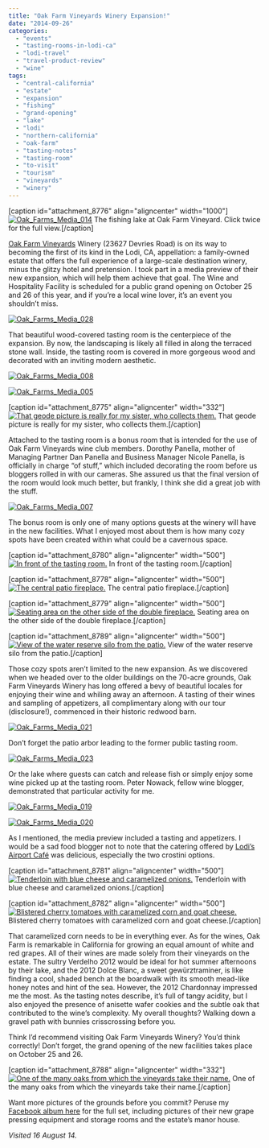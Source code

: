 ```yaml
---
title: "Oak Farm Vineyards Winery Expansion!"
date: "2014-09-26"
categories: 
  - "events"
  - "tasting-rooms-in-lodi-ca"
  - "lodi-travel"
  - "travel-product-review"
  - "wine"
tags: 
  - "central-california"
  - "estate"
  - "expansion"
  - "fishing"
  - "grand-opening"
  - "lake"
  - "lodi"
  - "northern-california"
  - "oak-farm"
  - "tasting-notes"
  - "tasting-room"
  - "to-visit"
  - "tourism"
  - "vineyards"
  - "winery"
---
```


\[caption id="attachment\_8776" align="aligncenter" width="1000"\][![Oak_Farms_Media_014](http://s3.amazonaws.com/thegourmez-wpmedia/2014/09/Oak_Farms_Media_014-1024x175.jpg)](http://www.thegourmez.com/2014/09/oak-farm-vineyards-winery-expansion-lodi/oak_farms_media_014/) The fishing lake at Oak Farm Vineyard. Click twice for the full view.\[/caption\]

[Oak Farm Vineyards](http://www.oakfarmvineyards.com/) Winery (23627 Devries Road) is on its way to becoming the first of its kind in the Lodi, CA, appellation: a family-owned estate that offers the full experience of a large-scale destination winery, minus the glitzy hotel and pretension. I took part in a media preview of their new expansion, which will help them achieve that goal. The Wine and Hospitality Facility is scheduled for a public grand opening on October 25 and 26 of this year, and if you’re a local wine lover, it’s an event you shouldn’t miss.

[![Oak_Farms_Media_028](http://s3.amazonaws.com/thegourmez-wpmedia/2014/09/Oak_Farms_Media_028-500x332.jpg)](http://www.thegourmez.com/2014/09/oak-farm-vineyards-winery-expansion-lodi/oak_farms_media_028/)

That beautiful wood-covered tasting room is the centerpiece of the expansion. By now, the landscaping is likely all filled in along the terraced stone wall. Inside, the tasting room is covered in more gorgeous wood and decorated with an inviting modern aesthetic.

[![Oak_Farms_Media_008](http://s3.amazonaws.com/thegourmez-wpmedia/2014/09/Oak_Farms_Media_008-500x332.jpg)](http://www.thegourmez.com/2014/09/oak-farm-vineyards-winery-expansion-lodi/oak_farms_media_008/)

[![Oak_Farms_Media_005](http://s3.amazonaws.com/thegourmez-wpmedia/2014/09/Oak_Farms_Media_005-332x500.jpg)](http://www.thegourmez.com/2014/09/oak-farm-vineyards-winery-expansion-lodi/oak_farms_media_005/)

\[caption id="attachment\_8775" align="aligncenter" width="332"\][![That geode picture is really for my sister, who collects them.](http://s3.amazonaws.com/thegourmez-wpmedia/2014/09/Oak_Farms_Media_010-332x500.jpg)](http://www.thegourmez.com/2014/09/oak-farm-vineyards-winery-expansion-lodi/oak_farms_media_010/) That geode picture is really for my sister, who collects them.\[/caption\]

Attached to the tasting room is a bonus room that is intended for the use of Oak Farm Vineyards wine club members. Dorothy Panella, mother of Managing Partner Dan Panella and Business Manager Nicole Panella, is officially in charge “of stuff,” which included decorating the room before us bloggers rolled in with our cameras. She assured us that the final version of the room would look much better, but frankly, I think she did a great job with the stuff.

[![Oak_Farms_Media_007](http://s3.amazonaws.com/thegourmez-wpmedia/2014/09/Oak_Farms_Media_007-500x257.jpg)](http://www.thegourmez.com/2014/09/oak-farm-vineyards-winery-expansion-lodi/oak_farms_media_007/)

The bonus room is only one of many options guests at the winery will have in the new facilities. What I enjoyed most about them is how many cozy spots have been created within what could be a cavernous space.

\[caption id="attachment\_8780" align="aligncenter" width="500"\][![In front of the tasting room.](http://s3.amazonaws.com/thegourmez-wpmedia/2014/09/Oak_Farms_Media_036-500x337.jpg)](http://www.thegourmez.com/2014/09/oak-farm-vineyards-winery-expansion-lodi/oak_farms_media_036/) In front of the tasting room.\[/caption\]

\[caption id="attachment\_8778" align="aligncenter" width="500"\][![The central patio fireplace.](http://s3.amazonaws.com/thegourmez-wpmedia/2014/09/Oak_Farms_Media_032-500x332.jpg)](http://www.thegourmez.com/2014/09/oak-farm-vineyards-winery-expansion-lodi/oak_farms_media_032/) The central patio fireplace.\[/caption\]

\[caption id="attachment\_8779" align="aligncenter" width="500"\][![Seating area on the other side of the double fireplace.](http://s3.amazonaws.com/thegourmez-wpmedia/2014/09/Oak_Farms_Media_035-500x339.jpg)](http://www.thegourmez.com/2014/09/oak-farm-vineyards-winery-expansion-lodi/oak_farms_media_035/) Seating area on the other side of the double fireplace.\[/caption\]

\[caption id="attachment\_8789" align="aligncenter" width="500"\][![View of the water reserve silo from the patio.](http://s3.amazonaws.com/thegourmez-wpmedia/2014/09/Oak_Farms_Media_034-500x332.jpg)](http://www.thegourmez.com/2014/09/oak-farm-vineyards-winery-expansion-lodi/oak_farms_media_034/) View of the water reserve silo from the patio.\[/caption\]

Those cozy spots aren’t limited to the new expansion. As we discovered when we headed over to the older buildings on the 70-acre grounds, Oak Farm Vineyards Winery has long offered a bevy of beautiful locales for enjoying their wine and whiling away an afternoon. A tasting of their wines and sampling of appetizers, all complimentary along with our tour (disclosure!), commenced in their historic redwood barn.

[![Oak_Farms_Media_021](http://s3.amazonaws.com/thegourmez-wpmedia/2014/09/Oak_Farms_Media_021-500x332.jpg)](http://www.thegourmez.com/2014/09/oak-farm-vineyards-winery-expansion-lodi/oak_farms_media_021/)

Don’t forget the patio arbor leading to the former public tasting room.

[![Oak_Farms_Media_023](http://s3.amazonaws.com/thegourmez-wpmedia/2014/09/Oak_Farms_Media_023-500x332.jpg)](http://www.thegourmez.com/2014/09/oak-farm-vineyards-winery-expansion-lodi/oak_farms_media_023/)

Or the lake where guests can catch and release fish or simply enjoy some wine picked up at the tasting room. Peter Nowack, fellow wine blogger, demonstrated that particular activity for me.

[![Oak_Farms_Media_019](http://s3.amazonaws.com/thegourmez-wpmedia/2014/09/Oak_Farms_Media_019-500x332.jpg)](http://www.thegourmez.com/2014/09/oak-farm-vineyards-winery-expansion-lodi/oak_farms_media_019/)

[![Oak_Farms_Media_020](http://s3.amazonaws.com/thegourmez-wpmedia/2014/09/Oak_Farms_Media_020-332x500.jpg)](http://www.thegourmez.com/2014/09/oak-farm-vineyards-winery-expansion-lodi/oak_farms_media_020/)

As I mentioned, the media preview included a tasting and appetizers. I would be a sad food blogger not to note that the catering offered by [Lodi’s Airport Café](http://www.lodiairport.com/RESTAURANT/restaurant.html) was delicious, especially the two crostini options.

\[caption id="attachment\_8781" align="aligncenter" width="500"\][![Tenderloin with blue cheese and caramelized onions.](http://s3.amazonaws.com/thegourmez-wpmedia/2014/09/Oak_Farms_Media_011-500x332.jpg)](http://www.thegourmez.com/2014/09/oak-farm-vineyards-winery-expansion-lodi/oak_farms_media_011/) Tenderloin with blue cheese and caramelized onions.\[/caption\]

\[caption id="attachment\_8782" align="aligncenter" width="500"\][![Blistered cherry tomatoes with caramelized corn and goat cheese.](http://s3.amazonaws.com/thegourmez-wpmedia/2014/09/Oak_Farms_Media_012-500x332.jpg)](http://www.thegourmez.com/2014/09/oak-farm-vineyards-winery-expansion-lodi/oak_farms_media_012/) Blistered cherry tomatoes with caramelized corn and goat cheese.\[/caption\]

That caramelized corn needs to be in everything ever. As for the wines, Oak Farm is remarkable in California for growing an equal amount of white and red grapes. All of their wines are made solely from their vineyards on the estate. The sultry Verdelho 2012 would be ideal for hot summer afternoons by their lake, and the 2012 Dolce Blanc, a sweet gewürztraminer, is like finding a cool, shaded bench at the boardwalk with its smooth mead-like honey notes and hint of the sea. However, the 2012 Chardonnay impressed me the most. As the tasting notes describe, it’s full of tangy acidity, but I also enjoyed the presence of anisette wafer cookies and the subtle oak that contributed to the wine’s complexity. My overall thoughts? Walking down a gravel path with bunnies crisscrossing before you.

Think I’d recommend visiting Oak Farm Vineyards Winery? You’d think correctly! Don’t forget, the grand opening of the new facilities takes place on October 25 and 26.

\[caption id="attachment\_8788" align="aligncenter" width="332"\][![One of the many oaks from which the vineyards take their name.](http://s3.amazonaws.com/thegourmez-wpmedia/2014/09/Oak_Farms_Media_037-332x500.jpg)](http://www.thegourmez.com/2014/09/oak-farm-vineyards-winery-expansion-lodi/oak_farms_media_037/) One of the many oaks from which the vineyards take their name.\[/caption\]

Want more pictures of the grounds before you commit? Peruse my [Facebook album here](https://www.facebook.com/media/set/?set=a.710223802364876.1073741827.172524816134780&type=1) for the full set, including pictures of their new grape pressing equipment and storage rooms and the estate’s manor house.

_Visited 16 August 14._
